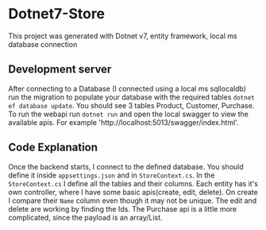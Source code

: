 # Dotnet7-Store
This project was generated with Dotnet v7, entity framework, local ms database connection

## Development server
After connecting to a Database (I connected using a local ms sqllocaldb) run the migration to populate your database with the required tables `dotnet ef database update`. You should see 3 tables Product, Customer, Purchase. 
To run the webapi run `dotnet run` and open the local swagger to view the available apis.  For example 'http://localhost:5013/swagger/index.html'.

## Code Explanation
Once the backend starts, I connect to the defined database. You should define it inside `appsettings.json` and in `StoreContext.cs`. In the `StoreContext.cs` I define all the tables and their columns. Each entity has it's own controller, 
where I have some basic apis(create, edit, delete). On create I compare their `Name` column even though it may not be unique. The edit and delete are working by finding the Ids. The Purchase api is a little more complicated, since the payload is an array/List.

